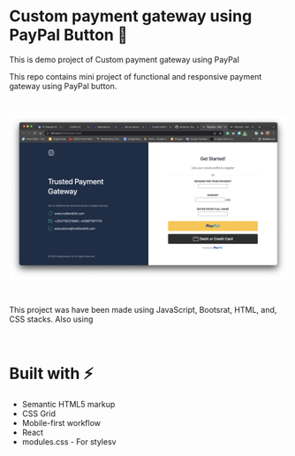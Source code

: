 # Custom payment gateway using PayPal Button 🚀

This is demo project of Custom payment gateway using PayPal

This repo contains mini project of functional and responsive payment gateway using PayPal button.

</br>

![This is an image](https://github.com/Gemechu-Taye/Custom-payment-gateway-using-PayPal/blob/main/Screenshot%202022-03-05%20at%202.57.37%20PM.png)


</br>

This project was have been made using JavaScript, Bootsrat, HTML, and, CSS stacks. Also using

</br>

# Built with ⚡️
 
- Semantic HTML5 markup
- CSS Grid
- Mobile-first workflow
- React
- modules.css - For stylesv

</br>

